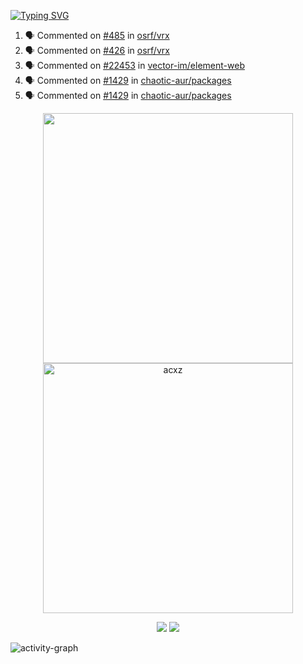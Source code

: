 [![Typing SVG](https://readme-typing-svg.herokuapp.com?size=16&color=AFFFA3&multiline=true&height=75&lines=contributing+to+robotics%2Faerospace%2Fml%2Fgpu+software;packaging+it+for+archlinux;ricer)](https://git.io/typing-svg)

<!--START_SECTION:activity-->
1. 🗣 Commented on [#485](https://github.com/osrf/vrx/issues/485) in [osrf/vrx](https://github.com/osrf/vrx)
2. 🗣 Commented on [#426](https://github.com/osrf/vrx/issues/426) in [osrf/vrx](https://github.com/osrf/vrx)
3. 🗣 Commented on [#22453](https://github.com/vector-im/element-web/issues/22453) in [vector-im/element-web](https://github.com/vector-im/element-web)
4. 🗣 Commented on [#1429](https://github.com/chaotic-aur/packages/issues/1429) in [chaotic-aur/packages](https://github.com/chaotic-aur/packages)
5. 🗣 Commented on [#1429](https://github.com/chaotic-aur/packages/issues/1429) in [chaotic-aur/packages](https://github.com/chaotic-aur/packages)
<!--END_SECTION:activity-->

<p align="center">
  <img width="400em" src=https://github-readme-stats.vercel.app/api?username=acxz&include_all_commits=true&show_icons=true />
  <img width="400em" src="https://github-readme-streak-stats.herokuapp.com/?user=acxz&" alt="acxz" />
</p>

<p align="center">
  <img src=https://github-readme-stats.vercel.app/api/top-langs/?username=acxz&layout=compact />
  <img src=https://github-profile-trophy.vercel.app/?username=acxz&row=2&column=4 />
</p>

![activity-graph](https://activity-graph.herokuapp.com/graph?username=acxz&theme=aqua)
